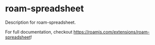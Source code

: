 # roam-spreadsheet
        
Description for roam-spreadsheet.
  
For full documentation, checkout https://roamjs.com/extensions/roam-spreadsheet!
